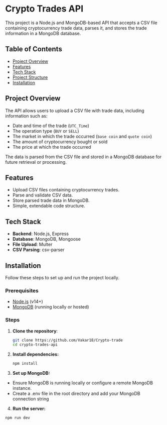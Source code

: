 

# Crypto Trades API

This project is a Node.js and MongoDB-based API that accepts a CSV file containing cryptocurrency trade data, parses it, and stores the trade information in a MongoDB database.

## Table of Contents

- [Project Overview](#project-overview)
- [Features](#features)
- [Tech Stack](#tech-stack)
- [Project Structure](#project-structure)
- [Installation](#installation)

## Project Overview

The API allows users to upload a CSV file with trade data, including information such as:
- Date and time of the trade (`UTC_Time`)
- The operation type (`BUY` or `SELL`)
- The market in which the trade occurred (`base coin` and `quote coin`)
- The amount of cryptocurrency bought or sold
- The price at which the trade occurred

The data is parsed from the CSV file and stored in a MongoDB database for future retrieval or processing.

## Features

- Upload CSV files containing cryptocurrency trades.
- Parse and validate CSV data.
- Store parsed trade data in MongoDB.
- Simple, extendable code structure.

## Tech Stack

- **Backend**: Node.js, Express
- **Database**: MongoDB, Mongoose
- **File Upload**: Multer
- **CSV Parsing**: csv-parser

## Installation

Follow these steps to set up and run the project locally.

### Prerequisites

- [Node.js](https://nodejs.org/en/) (v14+)
- [MongoDB](https://www.mongodb.com/try/download/community) (running locally or hosted)

### Steps

1. **Clone the repository**:
   ```bash
   git clone https://github.com/Vakar18/Crypto-trade
   cd crypto-trades-api

2. **Install dependencies:**

   ```bash
   npm install

3. **Set up MongoDB:**

- Ensure MongoDB is running locally or configure a remote MongoDB instance.
- Create a .env file in the root directory and add your MongoDB connection string

4. **Run the server:**

  ```bash
  npm run dev
 
 
